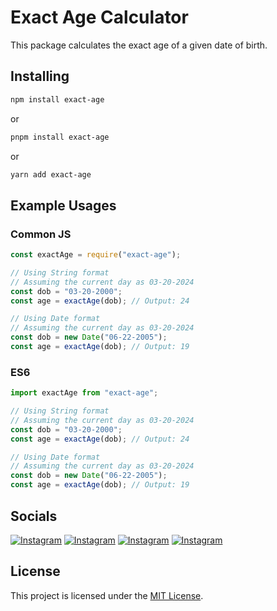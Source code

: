 # Exact Age Calculator

This package calculates the exact age of a given date of birth.

## Installing

```bash
npm install exact-age
```

or

```bash
pnpm install exact-age
```

or

```bash
yarn add exact-age
```

## Example Usages

### Common JS

```js
const exactAge = require("exact-age");

// Using String format
// Assuming the current day as 03-20-2024
const dob = "03-20-2000";
const age = exactAge(dob); // Output: 24

// Using Date format
// Assuming the current day as 03-20-2024
const dob = new Date("06-22-2005");
const age = exactAge(dob); // Output: 19
```

### ES6

```js
import exactAge from "exact-age";

// Using String format
// Assuming the current day as 03-20-2024
const dob = "03-20-2000";
const age = exactAge(dob); // Output: 24

// Using Date format
// Assuming the current day as 03-20-2024
const dob = new Date("06-22-2005");
const age = exactAge(dob); // Output: 19
```

## Socials

[![Instagram](https://skillicons.dev/icons?i=instagram)](https://instagram.com/dpaulos6) [![Instagram](https://skillicons.dev/icons?i=linkedin)](https://linkedin.com/in/dpaulos6) [![Instagram](https://skillicons.dev/icons?i=github)](https://github.com/dpaulos6) [![Instagram](https://skillicons.dev/icons?i=discord)](https://discord.gg/Y7ujpKmmma)

## License

This project is licensed under the [MIT License](LICENSE).
